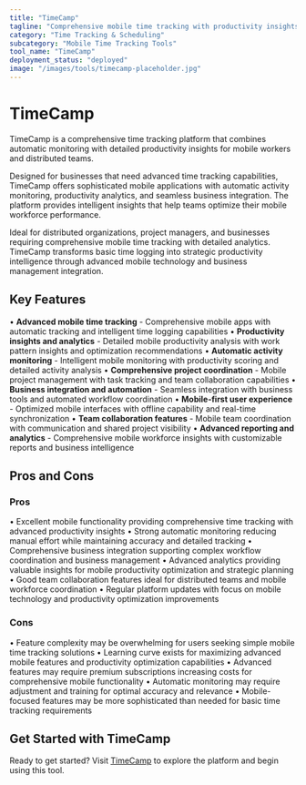 ```yaml
---
title: "TimeCamp"
tagline: "Comprehensive mobile time tracking with productivity insights"
category: "Time Tracking & Scheduling"
subcategory: "Mobile Time Tracking Tools"
tool_name: "TimeCamp"
deployment_status: "deployed"
image: "/images/tools/timecamp-placeholder.jpg"
---
```


# TimeCamp

TimeCamp is a comprehensive time tracking platform that combines automatic monitoring with detailed productivity insights for mobile workers and distributed teams.

Designed for businesses that need advanced time tracking capabilities, TimeCamp offers sophisticated mobile applications with automatic activity monitoring, productivity analytics, and seamless business integration. The platform provides intelligent insights that help teams optimize their mobile workforce performance.

Ideal for distributed organizations, project managers, and businesses requiring comprehensive mobile time tracking with detailed analytics. TimeCamp transforms basic time logging into strategic productivity intelligence through advanced mobile technology and business management integration.

## Key Features

• **Advanced mobile time tracking** - Comprehensive mobile apps with automatic tracking and intelligent time logging capabilities
• **Productivity insights and analytics** - Detailed mobile productivity analysis with work pattern insights and optimization recommendations
• **Automatic activity monitoring** - Intelligent mobile monitoring with productivity scoring and detailed activity analysis
• **Comprehensive project coordination** - Mobile project management with task tracking and team collaboration capabilities
• **Business integration and automation** - Seamless integration with business tools and automated workflow coordination
• **Mobile-first user experience** - Optimized mobile interfaces with offline capability and real-time synchronization
• **Team collaboration features** - Mobile team coordination with communication and shared project visibility
• **Advanced reporting and analytics** - Comprehensive mobile workforce insights with customizable reports and business intelligence

## Pros and Cons

### Pros
• Excellent mobile functionality providing comprehensive time tracking with advanced productivity insights
• Strong automatic monitoring reducing manual effort while maintaining accuracy and detailed tracking
• Comprehensive business integration supporting complex workflow coordination and business management
• Advanced analytics providing valuable insights for mobile productivity optimization and strategic planning
• Good team collaboration features ideal for distributed teams and mobile workforce coordination
• Regular platform updates with focus on mobile technology and productivity optimization improvements

### Cons
• Feature complexity may be overwhelming for users seeking simple mobile time tracking solutions
• Learning curve exists for maximizing advanced mobile features and productivity optimization capabilities
• Advanced features may require premium subscriptions increasing costs for comprehensive mobile functionality
• Automatic monitoring may require adjustment and training for optimal accuracy and relevance
• Mobile-focused features may be more sophisticated than needed for basic time tracking requirements

## Get Started with TimeCamp

Ready to get started? Visit [TimeCamp](https://www.timecamp.com) to explore the platform and begin using this tool.
